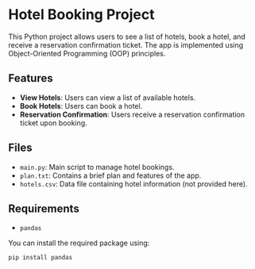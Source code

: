 # Hotel Booking Project

This Python project allows users to see a list of hotels, book a hotel, and receive a reservation confirmation ticket. The app is implemented using Object-Oriented Programming (OOP) principles.

## Features

- **View Hotels**: Users can view a list of available hotels.
- **Book Hotels**: Users can book a hotel.
- **Reservation Confirmation**: Users receive a reservation confirmation ticket upon booking.

## Files

- `main.py`: Main script to manage hotel bookings.
- `plan.txt`: Contains a brief plan and features of the app.
- `hotels.csv`: Data file containing hotel information (not provided here).

## Requirements

- `pandas`

You can install the required package using:

```bash
pip install pandas
```
